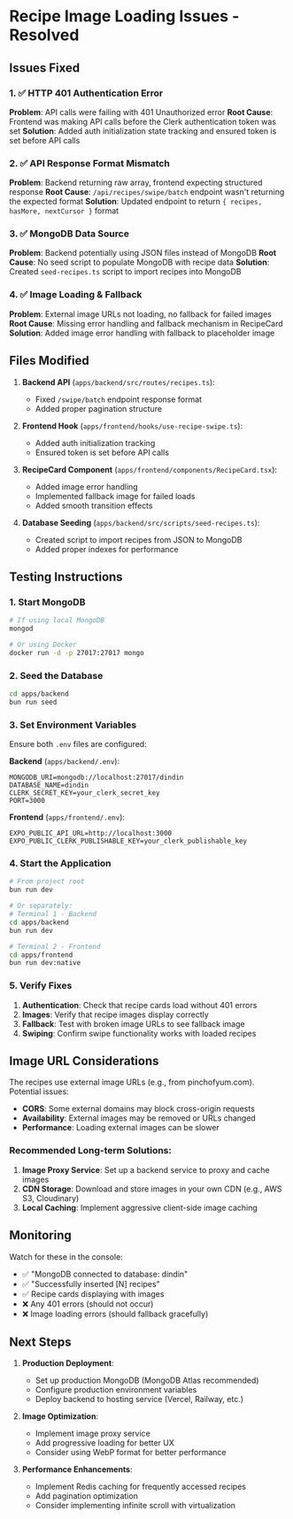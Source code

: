 # Recipe Image Loading Issues - Resolved

## Issues Fixed

### 1. ✅ **HTTP 401 Authentication Error**
**Problem**: API calls were failing with 401 Unauthorized error
**Root Cause**: Frontend was making API calls before the Clerk authentication token was set
**Solution**: Added auth initialization state tracking and ensured token is set before API calls

### 2. ✅ **API Response Format Mismatch**
**Problem**: Backend returning raw array, frontend expecting structured response
**Root Cause**: `/api/recipes/swipe/batch` endpoint wasn't returning the expected format
**Solution**: Updated endpoint to return `{ recipes, hasMore, nextCursor }` format

### 3. ✅ **MongoDB Data Source**
**Problem**: Backend potentially using JSON files instead of MongoDB
**Root Cause**: No seed script to populate MongoDB with recipe data
**Solution**: Created `seed-recipes.ts` script to import recipes into MongoDB

### 4. ✅ **Image Loading & Fallback**
**Problem**: External image URLs not loading, no fallback for failed images
**Root Cause**: Missing error handling and fallback mechanism in RecipeCard
**Solution**: Added image error handling with fallback to placeholder image

## Files Modified

1. **Backend API** (`apps/backend/src/routes/recipes.ts`):
   - Fixed `/swipe/batch` endpoint response format
   - Added proper pagination structure

2. **Frontend Hook** (`apps/frontend/hooks/use-recipe-swipe.ts`):
   - Added auth initialization tracking
   - Ensured token is set before API calls

3. **RecipeCard Component** (`apps/frontend/components/RecipeCard.tsx`):
   - Added image error handling
   - Implemented fallback image for failed loads
   - Added smooth transition effects

4. **Database Seeding** (`apps/backend/src/scripts/seed-recipes.ts`):
   - Created script to import recipes from JSON to MongoDB
   - Added proper indexes for performance

## Testing Instructions

### 1. Start MongoDB
```bash
# If using local MongoDB
mongod

# Or using Docker
docker run -d -p 27017:27017 mongo
```

### 2. Seed the Database
```bash
cd apps/backend
bun run seed
```

### 3. Set Environment Variables
Ensure both `.env` files are configured:

**Backend** (`apps/backend/.env`):
```
MONGODB_URI=mongodb://localhost:27017/dindin
DATABASE_NAME=dindin
CLERK_SECRET_KEY=your_clerk_secret_key
PORT=3000
```

**Frontend** (`apps/frontend/.env`):
```
EXPO_PUBLIC_API_URL=http://localhost:3000
EXPO_PUBLIC_CLERK_PUBLISHABLE_KEY=your_clerk_publishable_key
```

### 4. Start the Application
```bash
# From project root
bun run dev

# Or separately:
# Terminal 1 - Backend
cd apps/backend
bun run dev

# Terminal 2 - Frontend
cd apps/frontend
bun run dev:native
```

### 5. Verify Fixes
1. **Authentication**: Check that recipe cards load without 401 errors
2. **Images**: Verify that recipe images display correctly
3. **Fallback**: Test with broken image URLs to see fallback image
4. **Swiping**: Confirm swipe functionality works with loaded recipes

## Image URL Considerations

The recipes use external image URLs (e.g., from pinchofyum.com). Potential issues:
- **CORS**: Some external domains may block cross-origin requests
- **Availability**: External images may be removed or URLs changed
- **Performance**: Loading external images can be slower

### Recommended Long-term Solutions:
1. **Image Proxy Service**: Set up a backend service to proxy and cache images
2. **CDN Storage**: Download and store images in your own CDN (e.g., AWS S3, Cloudinary)
3. **Local Caching**: Implement aggressive client-side image caching

## Monitoring

Watch for these in the console:
- ✅ "MongoDB connected to database: dindin"
- ✅ "Successfully inserted [N] recipes"
- ✅ Recipe cards displaying with images
- ❌ Any 401 errors (should not occur)
- ❌ Image loading errors (should fallback gracefully)

## Next Steps

1. **Production Deployment**:
   - Set up production MongoDB (MongoDB Atlas recommended)
   - Configure production environment variables
   - Deploy backend to hosting service (Vercel, Railway, etc.)

2. **Image Optimization**:
   - Implement image proxy service
   - Add progressive loading for better UX
   - Consider using WebP format for better performance

3. **Performance Enhancements**:
   - Implement Redis caching for frequently accessed recipes
   - Add pagination optimization
   - Consider implementing infinite scroll with virtualization